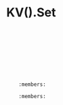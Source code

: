 # KV().Set

```{doxygenfunction} YR::KVManager::Set(const std::string &, const char *, ExistenceOpt)
```

```{doxygenfunction} YR::KVManager::Set(const std::string &, const char *, size_t, ExistenceOpt)
```

```{doxygenfunction} YR::KVManager::Set(const std::string &, const std::string &, ExistenceOpt)
```

```{doxygenfunction} YR::KVManager::Set(const std::string &, const char *, SetParam)
```

```{doxygenfunction} YR::KVManager::Set(const std::string &, const char *, size_t , SetParam)
```

```{doxygenfunction} YR::KVManager::Set(const std::string &, const std::string &, SetParam)
```

```{doxygenfunction} YR::KVManager::Set(const std::string &, const char *, SetParamV2)
```

```{doxygenfunction} YR::KVManager::Set(const std::string &, const char *, size_t , SetParamV2)
```

```{doxygenfunction} YR::KVManager::Set(const std::string &, const std::string &, SetParamV2)
```

```{doxygenstruct} YR::SetParam
    :members:
```

```{doxygenstruct} YR::SetParamV2
    :members:
```

```{doxygenenum} YR::WriteMode
```

```{doxygenenum} YR::CacheType
```

```{doxygenenum} YR::ExistenceOpt
```